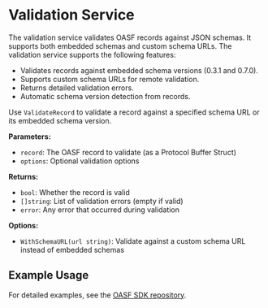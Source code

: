 # Validation Service

The validation service validates OASF records against JSON schemas. It supports both embedded schemas and custom schema URLs. The validation service supports the following features:

* Validates records against embedded schema versions (0.3.1 and 0.7.0).
* Supports custom schema URLs for remote validation.
* Returns detailed validation errors.
* Automatic schema version detection from records.

Use `ValidateRecord` to validate a record against a specified schema URL or its embedded schema version.

**Parameters:**

* `record`: The OASF record to validate (as a Protocol Buffer Struct)
* `options`: Optional validation options

**Returns:**

* `bool`: Whether the record is valid
* `[]string`: List of validation errors (empty if valid)
* `error`: Any error that occurred during validation

**Options:**

* `WithSchemaURL(url string)`: Validate against a custom schema URL instead of embedded schemas

## Example Usage

For detailed examples, see the [OASF SDK repository](https://github.com/agntcy/oasf-sdk/blob/main/USAGE.md).
